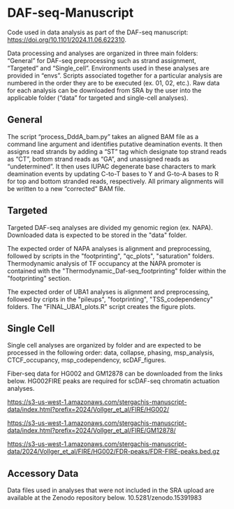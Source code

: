 # DAF-seq-Manuscript

Code used in data analysis as part of the DAF-seq manuscript: https://doi.org/10.1101/2024.11.06.622310.

Data processing and analyses are organized in three main folders: “General” for DAF-seq preprocessing such as strand assignment, “Targeted” and “Single_cell”. Environments used in these analyses are provided in “envs”. Scripts associated together for a particular analysis are numbered in the order they are to be executed (ex. 01, 02, etc.). Raw data for each analysis can be downloaded from SRA by the user into the applicable folder (“data” for targeted and single-cell analyses).

## General
The script “process_DddA_bam.py” takes an aligned BAM file as a command line argument and identifies putative deamination events. It then assigns read strands by adding a “ST” tag which designate top strand reads as “CT”, bottom strand reads as “GA”, and unassigned reads as “undetermined”. It then uses IUPAC degenerate base characters to mark deamination events by updating C-to-T bases to Y and G-to-A bases to R for top and bottom stranded reads, respectively. All primary alignments will be written to a new “corrected” BAM file.


## Targeted
Targeted DAF-seq analyses are divided my genomic region (ex. NAPA). Downloaded data is expected to be stored in the "data" folder.

The expected order of NAPA analyses is alignment and preprocessing, followed by scripts in the "footprinting", "qc_plots", "saturation" folders. Thermodynamic analysis of TF occupancy at the NAPA promoter is contained with the "Thermodynamic_Daf-seq_footprinting" folder within the "footprinting" section.

The expected order of UBA1 analyses is alignment and preprocessing, followed by cripts in the "pileups", "footprinting", "TSS_codependency" folders. The "FINAL_UBA1_plots.R" script creates the figure plots.


## Single Cell
Single cell analyses are organized by folder and are expected to be processed in the following order: data, collapse, phasing, msp_analysis, CTCF_occupancy, msp_codependency, scDAF_figures.

Fiber-seq data for HG002 and GM12878 can be downloaded from the links below. HG002FIRE peaks are required for scDAF-seq chromatin actuation analyses.

https://s3-us-west-1.amazonaws.com/stergachis-manuscript-data/index.html?prefix=2024/Vollger_et_al/FIRE/HG002/

https://s3-us-west-1.amazonaws.com/stergachis-manuscript-data/index.html?prefix=2024/Vollger_et_al/FIRE/GM12878/

https://s3-us-west-1.amazonaws.com/stergachis-manuscript-data/2024/Vollger_et_al/FIRE/HG002/FDR-peaks/FDR-FIRE-peaks.bed.gz


## Accessory Data
Data files used in analyses that were not included in the SRA upload are available at the Zenodo repository below.
10.5281/zenodo.15391983

